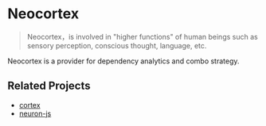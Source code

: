 # Neocortex

> Neocortex，is involved in "higher functions" of human beings such as sensory perception, conscious thought, language, etc.

Neocortex is a provider for dependency analytics and combo strategy.



## Related Projects

- [cortex](https://github.com/kaelzhang/cortex)
- [neuron-js](https://github.com/kaelzhang/neuron)

